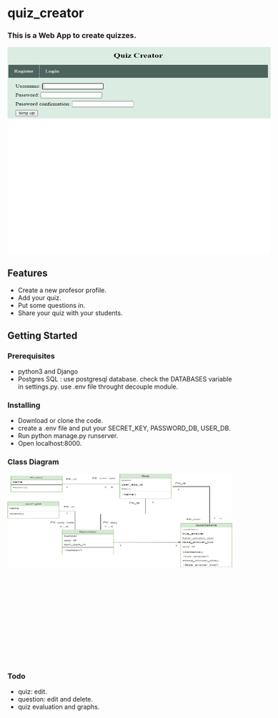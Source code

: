 # quiz_creator
### This is a Web App to create quizzes.

<div style="width: 589px; height: 464px;">
<img src="https://github.com/josebuenogar1/quiz_creator/blob/main/project/images4readme/animation.gif" width="100%" height="100%"/> <br/><br/>
</div>

## Features
- Create a new profesor profile.
- Add your quiz.
- Put some questions in.
- Share your quiz with your students.


## Getting Started

### Prerequisites
- python3 and Django
- Postgres SQL : use postgresql database. 
   check the DATABASES variable in settings.py.
   use .env file throught decouple module. 

### Installing
- Download or clone the code.
- create a .env file and put your SECRET_KEY, PASSWORD_DB, USER_DB.
- Run python manage.py runserver.
- Open localhost:8000.

### Class Diagram

<div style="width: 1006px; height: 420px;">
<img src="https://github.com/josebuenogar1/quiz_creator/blob/main/project/images4readme/ClassDiagram.png" width="50%" height="50%"/> <br/><br/>
</div>

### Todo
- quiz: edit.
- question: edit and delete.
- quiz evaluation and graphs.
